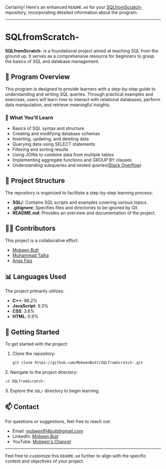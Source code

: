 Certainly! Here's an enhanced `README.md` for your [SQLfromScratch-](https://github.com/MobeenButt/SQLfromScratch-) repository, incorporating detailed information about the program:

---

# SQLfromScratch-

**SQLfromScratch-** is a foundational project aimed at teaching SQL from the ground up. It serves as a comprehensive resource for beginners to grasp the basics of SQL and database management.

## 📌 Program Overview

This program is designed to provide learners with a step-by-step guide to understanding and writing SQL queries. Through practical examples and exercises, users will learn how to interact with relational databases, perform data manipulation, and retrieve meaningful insights.

### 🧠 What You'll Learn

* Basics of SQL syntax and structure
* Creating and modifying database schemas
* Inserting, updating, and deleting data
* Querying data using SELECT statements
* Filtering and sorting results
* Using JOINs to combine data from multiple tables
* Implementing aggregate functions and GROUP BY clauses
* Understanding subqueries and nested queries([Stack Overflow][1])

## 📁 Project Structure

The repository is organized to facilitate a step-by-step learning process:

* **SQL/**: Contains SQL scripts and examples covering various topics.
* **.gitignore**: Specifies files and directories to be ignored by Git.
* **README.md**: Provides an overview and documentation of the project.

## 🧑‍💻 Contributors

This project is a collaborative effort:

* [Mobeen Butt](https://github.com/MobeenButt)
* [Muhammad Talha](https://github.com/mtalha1501)
* [Anas Faiz](https://github.com/anassaahi)

## 📊 Languages Used

The project primarily utilizes:

* **C++**: 86.2%
* **JavaScript**: 9.3%
* **CSS**: 3.6%
* **HTML**: 0.9%

## 🚀 Getting Started

To get started with the project:

1. Clone the repository:

   ```bash
   git clone https://github.com/MobeenButt/SQLfromScratch-.git
   ```


2\. Navigate to the project directory:

```bash
cd SQLfromScratch-
```


3\. Explore the `SQL/` directory to begin learning.

## 📫 Contact

For questions or suggestions, feel free to reach out:

* Email: [mobeen914butt@gmail.com](mailto:mobeen914butt@gmail.com)
* LinkedIn: [Mobeen Butt](https://www.linkedin.com/in/mobeen-butt-60930b2b8/)
* YouTube: [Mobeen's Channel](https://www.youtube.com/channel/UCeVr6NKxVX1YMlPVIb7hPig)

---

Feel free to customize this `README.md` further to align with the specific content and objectives of your project.

[1]: https://stackoverflow.com/questions/7757751/how-do-you-change-a-repository-description-on-github?utm_source=chatgpt.com "How do you change a repository description on GitHub?"

